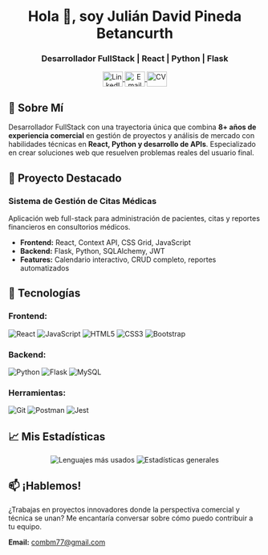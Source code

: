 <h1 align="center">Hola 👋, soy Julián David Pineda Betancurth</h1>
<h3 align="center">Desarrollador FullStack | React | Python | Flask</h3>

<p align="center">
  <a href="https://linkedin.com/in/juliandavidpinedabetancurth" target="blank">
    <img align="center" src="https://raw.githubusercontent.com/rahuldkjain/github-profile-readme-generator/master/src/images/icons/Social/linked-in-alt.svg" alt="LinkedIn" height="30" width="40" />
  </a>
  <a href="mailto:combm77@gmail.com" target="blank">
    <img align="center" src="https://img.icons8.com/color/48/000000/gmail.png" alt="Email" height="30" width="40" />
  </a>
  <a href="https://flowcv.com/resume/nkb4og1ujbqd" target="blank">
    <img align="center" src="https://img.icons8.com/color/48/000000/resume.png" alt="CV" height="30" width="40" />
  </a>
</p>

## 🚀 Sobre Mí

Desarrollador FullStack con una trayectoria única que combina **8+ años de experiencia comercial** en gestión de proyectos y análisis de mercado con habilidades técnicas en **React, Python y desarrollo de APIs**. Especializado en crear soluciones web que resuelven problemas reales del usuario final.

## 💼 Proyecto Destacado

### **Sistema de Gestión de Citas Médicas**
Aplicación web full-stack para administración de pacientes, citas y reportes financieros en consultorios médicos.

- **Frontend:** React, Context API, CSS Grid, JavaScript
- **Backend:** Flask, Python, SQLAlchemy, JWT
- **Features:** Calendario interactivo, CRUD completo, reportes automatizados

## 🔧 Tecnologías

### **Frontend:**
![React](https://img.shields.io/badge/React-61DAFB?style=for-the-badge&logo=react&logoColor=black)
![JavaScript](https://img.shields.io/badge/JavaScript-F7DF1E?style=for-the-badge&logo=javascript&logoColor=black)
![HTML5](https://img.shields.io/badge/HTML5-E34F26?style=for-the-badge&logo=html5&logoColor=white)
![CSS3](https://img.shields.io/badge/CSS3-1572B6?style=for-the-badge&logo=css3&logoColor=white)
![Bootstrap](https://img.shields.io/badge/Bootstrap-7952B3?style=for-the-badge&logo=bootstrap&logoColor=white)

### **Backend:**
![Python](https://img.shields.io/badge/Python-3776AB?style=for-the-badge&logo=python&logoColor=white)
![Flask](https://img.shields.io/badge/Flask-000000?style=for-the-badge&logo=flask&logoColor=white)
![MySQL](https://img.shields.io/badge/MySQL-4479A1?style=for-the-badge&logo=mysql&logoColor=white)

### **Herramientas:**
![Git](https://img.shields.io/badge/Git-F05032?style=for-the-badge&logo=git&logoColor=white)
![Postman](https://img.shields.io/badge/Postman-FF6C37?style=for-the-badge&logo=postman&logoColor=white)
![Jest](https://img.shields.io/badge/Jest-C21325?style=for-the-badge&logo=jest&logoColor=white)

## 📈 Mis Estadísticas

<p align="center">
  <img src="https://github-readme-stats.vercel.app/api/top-langs?username=juliandavidpineda&show_icons=true&locale=en&layout=compact&theme=radical" alt="Lenguajes más usados" />
  <img src="https://github-readme-stats.vercel.app/api?username=juliandavidpineda&show_icons=true&theme=radical" alt="Estadísticas generales" />
</p>

## 📫 ¡Hablemos!

¿Trabajas en proyectos innovadores donde la perspectiva comercial y técnica se unan? Me encantaría conversar sobre cómo puedo contribuir a tu equipo.

**Email:** combm77@gmail.com
